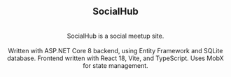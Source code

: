<div align="center">
<h2><b>SocialHub</b></h2>
  <br>
SocialHub is a social meetup site. 
  <br>
  <br>
Written with ASP.NET Core 8 backend, using Entity Framework and SQLite database. Frontend written with React 18, Vite, and TypeScript. Uses MobX for state management.
</div>
